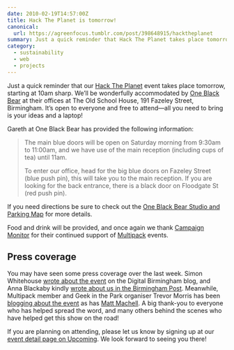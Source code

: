 ```yaml
---
date: 2010-02-19T14:57:00Z
title: Hack The Planet is tomorrow!
canonical:
  url: https://agreenfocus.tumblr.com/post/398648915/hacktheplanet
summary: Just a quick reminder that Hack The Planet takes place tomorrow, starting at 10am.
category:
  - sustainability
  - web
  - projects
---
```


Just a quick reminder that our [Hack The Planet][1] event takes place tomorrow, starting at 10am sharp. We’ll be wonderfully accommodated by [One Black Bear][2] at their offices at The Old School House, 191 Fazeley Street, Birmingham. It’s open to everyone and free to attend—all you need to bring is your ideas and a laptop!

Gareth at One Black Bear has provided the following information:

> The main blue doors will be open on Saturday morning from 9:30am to 11:00am, and we have use of the main reception (including cups of tea) until 11am.
>
> To enter our office, head for the big blue doors on Fazeley Street (blue push pin), this will take you to the main reception. If you are looking for the back entrance, there is a black door on Floodgate St (red push pin).

If you need directions be sure to check out the [One Black Bear Studio and Parking Map][3] for more details.

Food and drink will be provided, and once again we thank [Campaign Monitor][4] for their continued support of [Multipack][5] events.

## Press coverage

You may have seen some press coverage over the last week. Simon Whitehouse [wrote about the event][6] on the Digital Birmingham blog, and Anna Blackaby kindly [wrote about us in the Birmingham Post][7]. Meanwhile, Multipack member and Geek in the Park organiser Trevor Morris has been [blogging about the event][8] as has [Matt Machell][9]. A big thank-you to everyone who has helped spread the word, and many others behind the scenes who have helped get this show on the road!

If you are planning on attending, please let us know by signing up at our [event detail page on Upcoming][1]. We look forward to seeing you there!

[1]: http://archive.upcoming.org/event/5259221/
[2]: http://www.oneblackbear.com/
[3]: https://www.google.com/maps/d/viewer?mid=1_Mhev_wGZxF7dTlsGmX2n1tCHQo&hl=en
[4]: https://www.campaignmonitor.com
[5]: https://multipack.co.uk
[6]: http://www.digitalbirmingham.co.uk/blog/multipack-hack-the-planet
[7]: https://web.archive.org/web/20100221072053/http://www.birminghampost.net/birmingham-business/birmingham-business-news/creative-industries-news/2010/02/15/green-minded-web-experts-urged-to-join-climate-change-hack-day-65233-25839030/
[8]: https://trovster.com/blog/2010/02/multipack-presents-hack-the-planet
[9]: https://eclecticdreams.com/blog/what-would-you-build-to-save-the-planet
